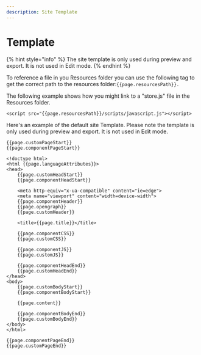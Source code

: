 ```yaml
---
description: Site Template
---
```


# Template

{% hint style="info" %}
The site template is only used during preview and export. It is not used in Edit mode.
{% endhint %}

To reference a file in you Resources folder you can use the following tag to get the correct path to the resources folder:`{{page.resourcesPath}}.`

The following example shows how you might link to a "store.js" file in the Resources folder.

```
<script src="{{page.resourcesPath}}/scripts/javascript.js"></script>
```

Here's an example of the default site Template. Please note the template is only used during preview and export. It is not used in Edit mode.

```
{{page.customPageStart}}
{{page.componentPageStart}}

<!doctype html>
<html {{page.languageAttributes}}>
<head>
    {{page.customHeadStart}}
    {{page.componentHeadStart}}
    
    <meta http-equiv="x-ua-compatible" content="ie=edge">
    <meta name="viewport" content="width=device-width">
    {{page.componentHeader}}
    {{page.opengraph}}
    {{page.customHeader}}
    
    <title>{{page.title}}</title>
    
    {{page.componentCSS}}
    {{page.customCSS}}

    {{page.componentJS}}
    {{page.customJS}}

    {{page.componentHeadEnd}}
    {{page.customHeadEnd}}
</head>
<body>
    {{page.customBodyStart}}
    {{page.componentBodyStart}}

    {{page.content}}

    {{page.componentBodyEnd}}
    {{page.customBodyEnd}}
</body>
</html>

{{page.componentPageEnd}}
{{page.customPageEnd}}

```
